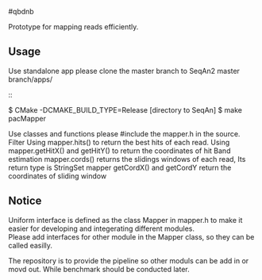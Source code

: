 #qbdnb

 
Prototype for mapping reads efficiently. 

Usage
--------

 Use standalone app please clone the master branch to SeqAn2 master branch/apps/

::

  $ CMake -DCMAKE_BUILD_TYPE=Release [directory to SeqAn]
  $ make pacMapper

Use classes and functions please #include the mapper.h in the source.
 Filter
Using mapper.hits() to return the best hits of each read. 
Using mapper.getHitX() and getHitY() to return the coordinates of hit
Band estimation
mapper.cords() returns the slidings windows of each read, Its return type is StringSet
mapper getCordX() and getCordY return the coordinates of sliding window

Notice
--------
Uniform interface is defined as the class Mapper in mapper.h to make it easier for developing and integerating different modules.  
Please add interfaces for other module in the Mapper class, so they can be called easilly. 

The repository is to provide the pipeline so other moduls can be add in or movd out. While benchmark should be conducted later.  







